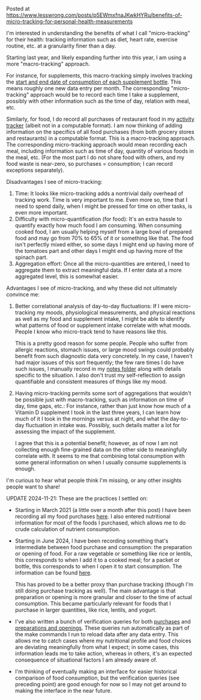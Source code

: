 Posted at https://www.lesswrong.com/posts/p5EWmxfnaJKwkHYRu/benefits-of-micro-tracking-for-personal-health-measurements

I'm interested in understanding the benefits of what I call
"micro-tracking" for their health: tracking information such as diet,
heart rate, exercise routine, etc. at a granularity finer than a day.

Starting last year, and likely expanding further into this year, I am
using a more "macro-tracking" approach.

For instance, for supplements, this macro-tracking simply involves
tracking the [start and end date of consumption of each supplement
bottle](https://github.com/vipulnaik/diet-exercise-health/blob/master/sql/supplements.sql). This
means roughly one new data entry per month. The corresponding
"micro-tracking" approach would be to record each time I take a
supplement, possibly with other information such as the time of day,
relation with meal, etc.

Similarly, for food, I do record all purchases of restaurant food in
my [activity
tracker](https://github.com/vipulnaik/diet-exercise-health/tree/master/notes/2021-activity-tracker.md)
(albeit not in a computable format). I am now thinking of adding
information on the specifics of all food purchases (from both grocery
stores and restaurants) in a computable format. This is a
macro-tracking approach. The corresponding micro-tracking approach
would mean recording each meal, including information such as time of
day, quantity of various foods in the meal, etc. (For the most part I
do not share food with others, and my food waste is near-zero, so
purchases = consumption; I can record exceptions separately).

Disadvantages I see of micro-tracking:

1. Time: It looks like micro-tracking adds a nontrivial daily overhead
   of tracking work. Time is very important to me. Even more so, time
   that I need to spend daily, when I might be pressed for time on
   other tasks, is even more important.
2. Difficulty with micro-quantification (for food): It's an extra
   hassle to quantify exactly how much food I am consuming. When
   consuming cooked food, I am usually helping myself from a large
   bowl of prepared food and may go from 70% to 65% of it or something
   like that. The food isn't perfectly mixed either, so some days I
   might end up having more of the tomatoes part and other days I
   might end up having more of the spinach part.
3. Aggregation effort: Once all the micro-quantities are entered, I
   need to aggregate them to extract meaningful data. If I enter data
   at a more aggregated level, this is somewhat easier.

Advantages I see of micro-tracking, and why these did not ultimately
convince me:

1. Better correlational analysis of day-to-day fluctuations: If I were
   micro-tracking my moods, physiological measurements, and physical
   reactions as well as my food and supplement intake, I might be able
   to identify what patterns of food or supplement intake correlate
   with what moods. People I know who micro-track tend to have reasons
   like this.

   This is a pretty good reason for some people. People who suffer
   from allergic reactions, stomach issues, or large mood swings could
   probably benefit from such diagnostic data very concretely. In my
   case, I haven't had major issues of this sort frequently; the few
   rare times I do have such issues, I manually record in my [notes
   folder](https://github.com/vipulnaik/diet-exercise-health/tree/master/notes)
   along with details specific to the situation. I also don't trust my
   self-reflection to assign quantifiable and consistent measures of
   things like my mood.

2. Having micro-tracking permits some sort of aggregations that
   wouldn't be possible just with macro-tracking, such as information
   on time of day, time gaps, etc.: For instance, rather than just
   know how much of a Vitamin D supplement I took in the last three
   years, I can learn how much of it I took in the mornings versus at
   night, and what the day-to-day fluctuation in intake was. Possibly,
   such details matter a lot for assessing the impact of the
   supplement.

   I agree that this is a potential benefit; however, as of now I am
   not collecting enough fine-grained data on the other side to
   meaningfully correlate with. It seems to me that combining total
   consumption with some general information on when I usually consume
   supplements is enough.

I'm curious to hear what people think I'm missing, or any other
insights people want to share!

UPDATE 2024-11-21: These are the practices I settled on:

* Starting in March 2021 (a little over a month after this post) I
  have been recording all my food purchases
  [here](https://github.com/vipulnaik/diet-exercise-health/blob/master/sql/food_purchases.sql). I
  also entered nutritional information for most of the foods I
  purchased, which allows me to do crude calculation of nutrient
  consumption.

* Starting in June 2024, I have been recording something that's
  intermediate between food purchase and consumption: the preparation
  or opening of food. For a raw vegetable or something like rice or
  lentils, this corresponds to when I add it to a cooked meal; for a
  packet or bottle, this corresponds to when I open it to start
  consumption. The information can be found
  [here](https://github.com/vipulnaik/diet-exercise-health/blob/master/sql/food_preparations_and_openings.sql).

  This has proved to be a better proxy than purchase tracking (though
  I'm still doing purchase tracking as well). The main advantage is
  that preparation or opening is more granular and closer to the time
  of actual consumption. This became particularly relevant for foods
  that I purchase in larger quantities, like rice, lentils, and yogurt.

* I've also written a bunch of verification queries for both
  [purchases](https://github.com/vipulnaik/diet-exercise-health/blob/master/python/food_purchases_verification_queries.py)
  and [preparations and
  openings](https://github.com/vipulnaik/diet-exercise-health/blob/master/python/food_preparations_and_openings_verification_queries.py). These
  queries run automatically as part of the make commands I run to
  reload data after any data entry. This allows me to catch cases
  where my nutritional profile and food choices are deviating
  meaningfully from what I expect; in some cases, this information
  leads me to take action, whereas in others, it's an expected
  consequence of situational factors I am already aware of.

* I'm thinking of eventually making an interface for easier historical
  comparison of food consumption, but the verification queries (see
  preceding point) are good enough for now so I may not get around to
  making the interface in the near future.
